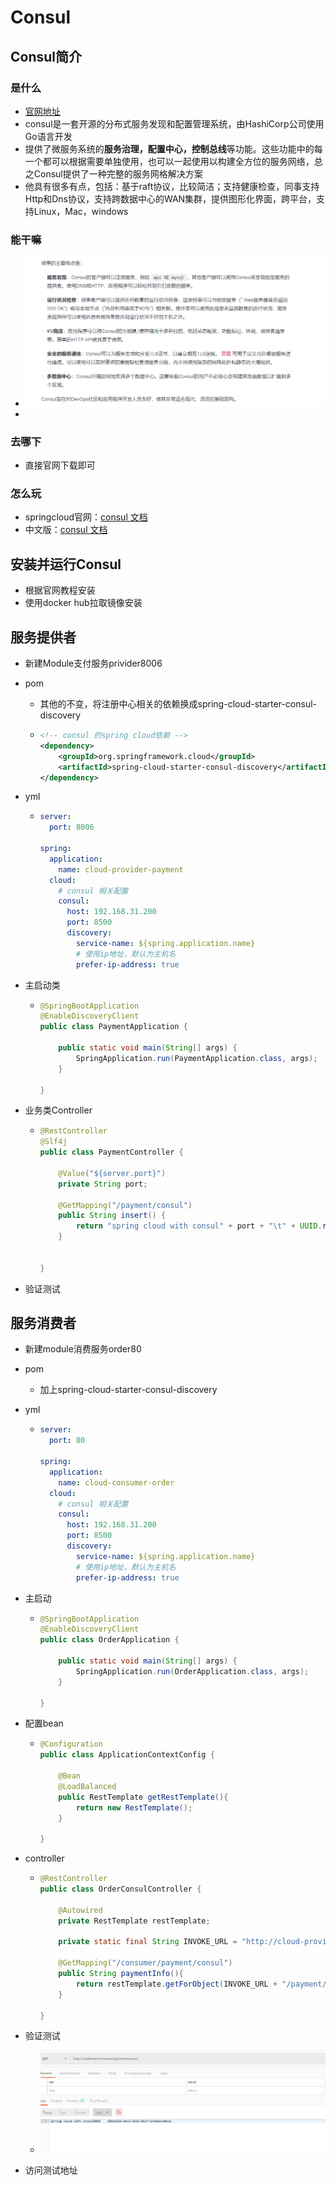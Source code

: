# Consul

## Consul简介  

### 是什么 

* [官网地址](https://www.consul.io/docs/intro)
* consul是一套开源的分布式服务发现和配置管理系统，由HashiCorp公司使用Go语言开发
* 提供了微服务系统的**服务治理，配置中心，控制总线**等功能。这些功能中的每一个都可以根据需要单独使用，也可以一起使用以构建全方位的服务网络，总之Consul提供了一种完整的服务网格解决方案
* 他具有很多有点，包括：基于raft协议，比较简洁；支持健康检查，同事支持Http和Dns协议，支持跨数据中心的WAN集群，提供图形化界面，跨平台，支持Linux，Mac，windows

### 能干嘛 

* ![](../images/img34.png)
* 

### 去哪下 

* 直接官网下载即可

### 怎么玩

* springcloud官网：[consul 文档](https://spring.io/projects/spring-cloud-consul)
* 中文版：[consul 文档](https://www.springcloud.cc/spring-cloud-consul.html)

## 安装并运行Consul 

* 根据官网教程安装
* 使用docker hub拉取镜像安装

## 服务提供者 

* 新建Module支付服务privider8006

* pom

  * 其他的不变，将注册中心相关的依赖换成spring-cloud-starter-consul-discovery

  * ```xml
    <!-- consul 的spring cloud依赖 -->
    <dependency>
        <groupId>org.springframework.cloud</groupId>
        <artifactId>spring-cloud-starter-consul-discovery</artifactId>
    </dependency>
    ```

* yml

  * ```yaml
    server:
      port: 8006
    
    spring:
      application:
        name: cloud-provider-payment
      cloud:
        # consul 相关配置
        consul:
          host: 192.168.31.200
          port: 8500
          discovery:
            service-name: ${spring.application.name}
            # 使用ip地址，默认为主机名
            prefer-ip-address: true
    ```

* 主启动类

  * ```java
    @SpringBootApplication
    @EnableDiscoveryClient
    public class PaymentApplication {
    
        public static void main(String[] args) {
            SpringApplication.run(PaymentApplication.class, args);
        }
    
    }
    ```

* 业务类Controller

  * ```java
    @RestController
    @Slf4j
    public class PaymentController {
    
        @Value("${server.port}")
        private String port;
    
        @GetMapping("/payment/consul")
        public String insert() {
            return "spring cloud with consul" + port + "\t" + UUID.randomUUID().toString();
        }
    
    
    }
    ```

* 验证测试

## 服务消费者 

* 新建module消费服务order80

* pom

  * 加上spring-cloud-starter-consul-discovery

* yml

  * ```yaml
    server:
      port: 80
    
    spring:
      application:
        name: cloud-consumer-order
      cloud:
        # consul 相关配置
        consul:
          host: 192.168.31.200
          port: 8500
          discovery:
            service-name: ${spring.application.name}
            # 使用ip地址，默认为主机名
            prefer-ip-address: true
    ```

* 主启动

  * ```java
    @SpringBootApplication
    @EnableDiscoveryClient
    public class OrderApplication {
    
        public static void main(String[] args) {
            SpringApplication.run(OrderApplication.class, args);
        }
    
    }
    ```

* 配置bean

  * ```java
    @Configuration
    public class ApplicationContextConfig {
    
        @Bean
        @LoadBalanced
        public RestTemplate getRestTemplate(){
            return new RestTemplate();
        }
    
    }
    ```

* controller

  * ```java
    @RestController
    public class OrderConsulController {
    
        @Autowired
        private RestTemplate restTemplate;
    
        private static final String INVOKE_URL = "http://cloud-provider-payment";
    
        @GetMapping("/consumer/payment/consul")
        public String paymentInfo(){
            return restTemplate.getForObject(INVOKE_URL + "/payment/consul", String.class);
        }
    
    }
    ```

* 验证测试

  * ![](../images/img35.png)

* 访问测试地址


